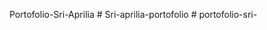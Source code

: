 Portofolio-Sri-Aprilia
#   S r i - a p r i l i a - p o r t o f o l i o  
 #   p o r t o f o l i o - s r i -  
 